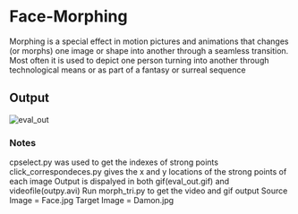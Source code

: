# Face-Morphing
Morphing is a special effect in motion pictures and animations that changes (or morphs) one image or shape into another through a seamless transition. Most often it is used to depict one person turning into another through technological means or as part of a fantasy or surreal sequence<br />

## Output
![eval_out](https://user-images.githubusercontent.com/41950483/47620512-348d0300-dac1-11e8-95e5-3551b522f8a5.gif)<br />
### Notes
cpselect.py was used to get the indexes of strong points
click_correspondeces.py gives the x and y locations of the strong points of each image
Output is dispalyed in both gif(eval_out.gif) and videofile(outpy.avi)
Run  morph_tri.py to get the video and gif output
Source Image = Face.jpg
Target Image  = Damon.jpg
